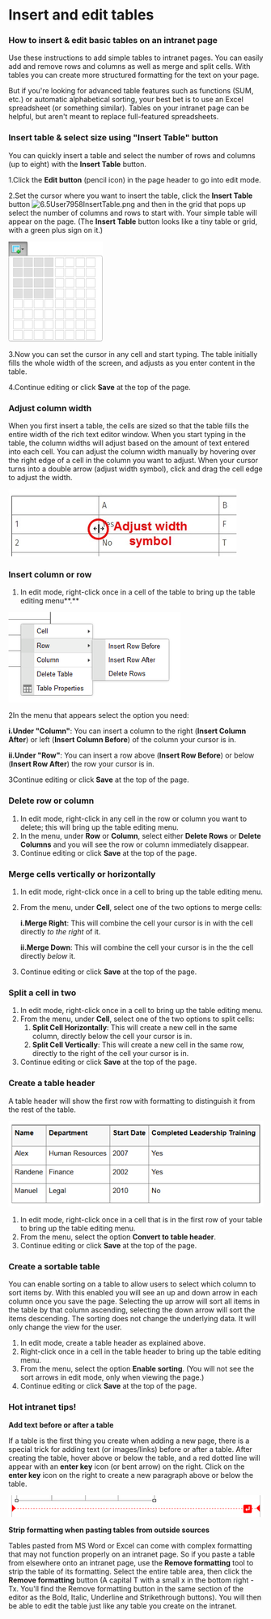 # Insert and edit tables



### How to insert & edit basic tables on an intranet page

Use these instructions to add simple tables to intranet pages. You can easily add and remove rows and columns as well as merge and split cells. With tables you can create more structured formatting for the text on your page.  
  
But if you're looking for advanced table features such as functions \(SUM, etc.\) or automatic alphabetical sorting, your best bet is to use an Excel spreadsheet \(or something similar\). Tables on your intranet page can be helpful, but aren't meant to replace full-featured spreadsheets.

### Insert table & select size using "Insert Table" button

You can quickly insert a table and select the number of rows and columns \(up to eight\) with the **Insert Table** button.

1.Click the **Edit button** \(pencil icon\) in the page header to go into edit mode.

2.Set the cursor where you want to insert the table, click the **Insert Table** button ![6.5User7958InsertTable.png](https://community.thoughtfarmer.com/imagethumb/2514070000/15907/1000x1000/False/6.5User7958InsertTable.png) and then in the grid that pops up select the number of columns and rows to start with. Your simple table will appear on the page. \(The **Insert Table** button looks like a tiny table or grid, with a green plus sign on it.\)

![](../../.gitbook/assets/4%20%2842%29.png)



3.Now you can set the cursor in any cell and start typing. The table initially fills the whole width of the screen, and adjusts as you enter content in the table.

4.Continue editing or click **Save** at the top of the page.

### Adjust column width

When you first insert a table, the cells are sized so that the table fills the entire width of the rich text editor window. When you start typing in the table, the column widths will adjust based on the amount of text entered into each cell. You can adjust the column width manually by hovering over the right edge of a cell in the column you want to adjust. When your cursor turns into a double arrow \(adjust width symbol\), click and drag the cell edge to adjust the width.

![](../../.gitbook/assets/5%20%2832%29.jpg)



### Insert column or row

1. In edit mode, right-click once in a cell of the table to bring up the table editing menu**.**

![](../../.gitbook/assets/6%20%284%29.png)



2In the menu that appears select the option you need:

**i.Under "Column"**: You can insert a column to the right \(**Insert Column After**\) or left \(**Insert Column Before**\) of the column your cursor is in.

**ii.Under "Row"**: You can insert a row above \(**Insert Row Before**\) or below \(**Insert Row After**\) the row your cursor is in.

3Continue editing or click **Save** at the top of the page.

### Delete row or column

1. In edit mode, right-click in any cell in the row or column you want to delete; this will bring up the table editing menu.
2. In the menu, under **Row** or **Column**, select either **Delete Rows** or **Delete Columns** and you will see the row or column immediately disappear.
3. Continue editing or click **Save** at the top of the page.

### Merge cells vertically or horizontally

1. In edit mode, right-click once in a cell to bring up the table editing menu.
2. From the menu, under **Cell**, select one of the two options to merge cells:

   **i.Merge Right**: This will combine the cell your cursor is in with the cell directly _to the right_ of it.

   **ii.Merge Down**: This will combine the cell your cursor is in the the cell directly _below_ it.

3. Continue editing or click **Save** at the top of the page.

### Split a cell in two

1. In edit mode, right-click once in a cell to bring up the table editing menu.
2. From the menu, under **Cell**, select one of the two options to split cells:
   1. **Split Cell Horizontally**: This will create a new cell in the same column, directly below the cell your cursor is in.
   2. **Split Cell Vertically**: This will create a new cell in the same row, directly to the right of the cell your cursor is in.
3. Continue editing or click **Save** at the top of the page.

### Create a table header

A table header will show the first row with formatting to distinguish it from the rest of the table.

![](../../.gitbook/assets/7%20%281%29.png)



1. In edit mode, right-click once in a cell that is in the first row of your table to bring up the table editing menu.
2. From the menu, select the option **Convert to table header**.
3. Continue editing or click **Save** at the top of the page.

### Create a sortable table

You can enable sorting on a table to allow users to select which column to sort items by. With this enabled you will see an up and down arrow in each column once you save the page. Selecting the up arrow will sort all items in the table by that column ascending, selecting the down arrow will sort the items descending. The sorting does not change the underlying data. It will only change the view for the user.

1. In edit mode, create a table header as explained above.
2. Right-click once in a cell in the table header to bring up the table editing menu.
3. From the menu, select the option **Enable sorting**. \(You will not see the sort arrows in edit mode, only when viewing the page.\)
4. Continue editing or click **Save** at the top of the page.

### Hot intranet tips!

**Add text before or after a table**

If a table is the first thing you create when adding a new page, there is a special trick for adding text \(or images/links\) before or after a table. After creating the table, hover above or below the table, and a red dotted line will appear with an **enter key** icon \(or bent arrow\) on the right. Click on the **enter key** icon on the right to create a new paragraph above or below the table.

![](../../.gitbook/assets/8%20%2816%29.png)

**Strip formatting when pasting tables from outside sources**

Tables pasted from MS Word or Excel can come with complex formatting that may not function properly on an intranet page. So if you paste a table from elsewhere onto an intranet page, use the **Remove formatting** tool to strip the table of its formatting. Select the entire table area, then click the **Remove formatting** button \(A capital T with a small x in the bottom right - Tx. You'll find the Remove formatting button in the same section of the editor as the Bold, Italic, Underline and Strikethrough buttons\). You will then be able to edit the table just like any table you create on the intranet.


